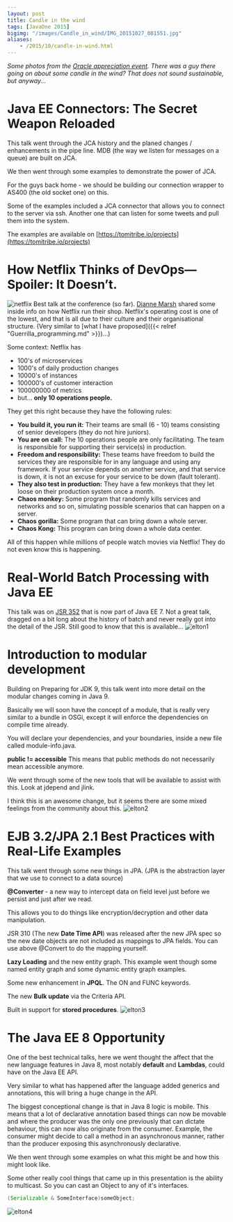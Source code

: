 ```yaml
---
layout: post
title: Candle in the wind
tags: [JavaOne 2015]
bigimg: "/images/Candle_in_wind/IMG_20151027_081551.jpg"
aliases:
    - /2015/10/candle-in-wind.html
---
```

*Some photos from the [Oracle appreciation event](https://www.oracle.com/openworld/appreciation-event.html). There was a guy there going on about some candle in the wind? That does not sound sustainable, but anyway...*

#  Java EE Connectors: The Secret Weapon Reloaded
This talk went through the JCA history and the planed changes / enhancements in the pipe line. MDB (the way we listen for messages on a queue) are built on JCA.

We then went through some examples to demonstrate the power of JCA.

For the guys back home - we should be building our connection wrapper to AS400 (the old socket one) on this.

Some of the examples included a JCA connector that allows you to connect to the server via ssh. Another one that can listen for some tweets and pull them into the system.

The examples are available on [https://tomitribe.io/projects](https://tomitribe.io/projects)

# How Netflix Thinks of DevOps—Spoiler: It Doesn’t.
![netflix](/images/Candle_in_wind/netflix.jpg)
Best talk at the conference (so far). [Dianne Marsh](http://diannemarsh.com/) shared some inside info on how Netflix run their shop. Netflix's operating cost is one of the lowest, and that is all due to their culture and their organisational structure. (Very similar to [what I have proposed]({{< relref "Guerrilla_programming.md" >}})...)

Some context: Netflix has

* 100's of microservices
* 1000's of daily production changes
* 10000's of instances
* 100000's of customer interaction
* 100000000 of metrics
* but... **only 10 operations people.**

They get this right because they have the following rules:

* **You build it, you run it:** Their teams are small (6 - 10) teams consisting of senior developers (they do not hire juniors).
* **You are on call:** The 10 operations people are only facilitating. The team is responsible for supporting their service(s) in production.
* **Freedom and responsibility:** These teams have freedom to build the services they are responsible for in any language and using any framework. If your service depends on another service, and that service is down, it is not an excuse for your service to be down (fault tolerant).
* **They also test in production:** They have a few monkeys that they let loose on their production system once a month.
* **Chaos monkey:** Some program that randomly kills services and networks and so on, simulating possible scenarios that can happen on a server.
* **Chaos gorilla:** Some program that can bring down a whole server.
* **Chaos Kong:** This program can bring down a whole data center.

All of this happen while millions of people watch movies via Netflix! They do not even know this is happening.

# Real-World Batch Processing with Java EE
This talk was on [JSR 352](https://blogs.oracle.com/arungupta/entry/batch_applications_in_java_ee) that is now part of Java EE 7. Not a great talk, dragged on a bit long about the history of batch and never really got into the detail of the JSR. Still good to know that this is available...
![elton1](/images/Candle_in_wind/elton_1.jpg)

#  Introduction to modular development
Building on Preparing for JDK 9, this talk went into more detail on the modular changes coming in Java 9.

Basically we will soon have the concept of a module, that is really very similar to a bundle in OSGi, except it will enforce the dependencies on compile time already.

You will declare your dependencies, and your boundaries, inside a new file called module-info.java.

**public != accessible**
This means that public methods do not necessarily mean accessible anymore.

We went through some of the new tools that will be available to assist with this. Look at jdepend and jlink.

I think this is an awesome change, but it seems there are some mixed feelings from the community about this.
![elton2](/images/Candle_in_wind/elton_2.jpg)

# EJB 3.2/JPA 2.1 Best Practices with Real-Life Examples
This talk went through some new things in JPA. (JPA is the abstraction layer that we use to connect to a data source)

**@Converter** - a new way to intercept data on field level just before we persist and just after we read.

This allows you to do things like encryption/decryption and other data manipulation.

JSR 310 (The new **Date Time API**) was released after the new JPA spec so the new date objects are not included as mappings to JPA fields. You can use above @Convert to do the mapping yourself.

**Lazy Loading** and the new entity graph. This example went though some named entity graph and some dynamic entity graph examples.

Some new enhancement in **JPQL**. The ON and FUNC keywords.

The new **Bulk update** via the Criteria API.

Built in support for **stored procedures**.
![elton3](/images/Candle_in_wind/elton_3.jpg)

# The Java EE 8 Opportunity
One of the best technical talks, here we went thought the affect that the new language features in Java 8, most notably **default** and **Lambdas**, could have on the Java EE API.

Very similar  to what has happened after the language added generics and annotations, this will bring a huge change in the API.

The biggest conceptional change is that in Java 8 logic is mobile. This means that a lot of declarative annotation based things can now be movable and where the producer was the only one previously that can dictate behaviour, this can now also originate from the consumer. Example, the consumer might decide to call a method in an asynchronous manner, rather than the producer exposing this asynchronously declarative.

We then went through some examples on what this might be and how this might look like.

Some other really cool things that came up in this presentation is the ability to multicast. So you can cast an Object to any of it's interfaces.
~~~java
(Serializable & SomeInterface)someObject;
~~~
![elton4](/images/Candle_in_wind/elton_4.jpg)
